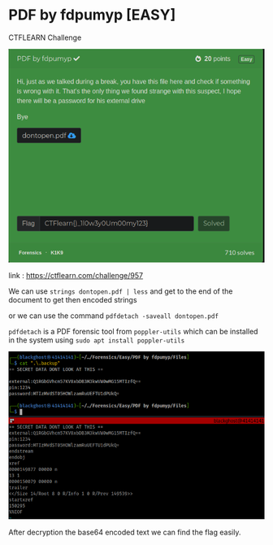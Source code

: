 # PDF by fdpumyp [EASY]

CTFLEARN Challenge

![Solved](Files/Images/solved.png)

link : https://ctflearn.com/challenge/957

We can use `strings dontopen.pdf | less` and get to the end of the document to get then encoded strings

or we can use the command `pdfdetach -saveall dontopen.pdf`

`pdfdetach` is a PDF forensic tool from `poppler-utils`
which can be installed in the system using `sudo apt install poppler-utils`


![enc_data](Files/Images/data.png)

After decryption the base64 encoded text we can find the flag easily.